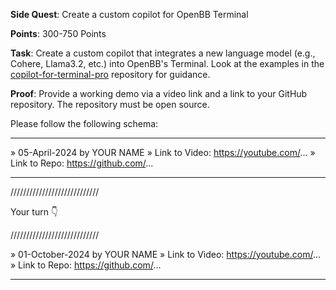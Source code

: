 **Side Quest**: Create a custom copilot for OpenBB Terminal

**Points**: 300-750 Points

**Task**: Create a custom copilot that integrates a new language model (e.g., Cohere, Llama3.2, etc.) into OpenBB's Terminal. Look at the examples in the [copilot-for-terminal-pro](https://github.com/OpenBB-finance/copilot-for-terminal-pro) repository for guidance.

**Proof**: Provide a working demo via a video link and a link to your GitHub repository. The repository must be open source.

Please follow the following schema:

---

» 05-April-2024 by YOUR NAME
» Link to Video: https://youtube.com/...
» Link to Repo: https://github.com/...

---

////////////////////////////

Your turn 👇

////////////////////////////

» 01-October-2024 by YOUR NAME
» Link to Video: https://youtube.com/...
» Link to Repo: https://github.com/...

---
